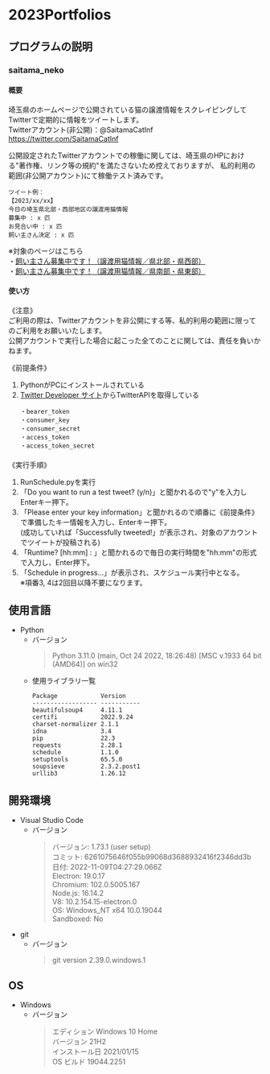 # 2023Portfolios  
## プログラムの説明  
### saitama_neko  
#### 概要  
埼玉県のホームページで公開されている猫の譲渡情報をスクレイピングしてTwitterで定期的に情報をツイートします。  
Twitterアカウント(非公開)：@SaitamaCatInf https://twitter.com/SaitamaCatInf  

公開設定されたTwitterアカウントでの稼働に関しては、埼玉県のHPにおける"著作権、リンク等の規約"を満たさないため控えておりますが、
私的利用の範囲(非公開アカウント)にて稼働テスト済みです。
~~~
ツイート例：
【2023/xx/xx】
今日の埼玉県北部・西部地区の譲渡用猫情報
募集中 : x 匹
お見合い中 : x 匹
飼い主さん決定 : x 匹
~~~
※対象のページはこちら  
・[飼い主さん募集中です！（譲渡用猫情報／県北部・県西部）](https://www.pref.saitama.lg.jp/b0716/joutoseineko-n.html)  
・[飼い主さん募集中です！（譲渡用猫情報／県南部・県東部）](https://www.pref.saitama.lg.jp/b0716/joutoseineko-s.html)  
#### 使い方  
《注意》  
ご利用の際は、Twitterアカウントを非公開にする等、私的利用の範囲に限ってのご利用をお願いいたします。  
公開アカウントで実行した場合に起こった全てのことに関しては、責任を負いかねます。  

《前提条件》
1. PythonがPCにインストールされている
2. [Twitter Developer サイト](https://developer.twitter.com)からTwitterAPIを取得している
   ~~~
   ・bearer_token
   ・consumer_key
   ・consumer_secret
   ・access_token
   ・access_token_secret
   ~~~  
#### 
《実行手順》
1. RunSchedule.pyを実行  
2. 「Do you want to run a test tweet? (y/n)」と聞かれるので"y"を入力しEnterキー押下。
3. 「Please enter your key information」と聞かれるので順番に《前提条件》で準備したキー情報を入力し、Enterキー押下。  
   (成功していれば「Successfully tweeted!」が表示され、対象のアカウントでツイートが投稿される)
4. 「Runtime? [hh:mm] : 」と聞かれるので毎日の実行時間を"hh:mm"の形式で入力し、Enter押下。
5. 「Schedule in progress...」が表示され、スケジュール実行中となる。  
※項番3, 4は2回目以降不要になります。
## 使用言語
- Python
    - バージョン
        > Python 3.11.0 (main, Oct 24 2022, 18:26:48) [MSC v.1933 64 bit (AMD64)] on win32  
    - 使用ライブラリ一覧
        ~~~
        Package            Version  
        ------------------ -----------  
        beautifulsoup4     4.11.1     
        certifi            2022.9.24  
        charset-normalizer 2.1.1      
        idna               3.4        
        pip                22.3       
        requests           2.28.1     
        schedule           1.1.0      
        setuptools         65.5.0     
        soupsieve          2.3.2.post1  
        urllib3            1.26.12  
        ~~~
## 開発環境
- Visual Studio Code
    - バージョン
        > バージョン: 1.73.1 (user setup)  
        > コミット: 6261075646f055b99068d3688932416f2346dd3b  
        >  日付: 2022-11-09T04:27:29.066Z  
        > Electron: 19.0.17  
        > Chromium: 102.0.5005.167  
        > Node.js: 16.14.2  
        > V8: 10.2.154.15-electron.0  
        > OS: Windows_NT x64 10.0.19044  
        > Sandboxed: No  
- git
    - バージョン
        > git version 2.39.0.windows.1  
## OS
- Windows
    - バージョン  
        > エディション	Windows 10 Home  
        > バージョン	21H2  
        > インストール日	2021/01/15  
        > OS ビルド	19044.2251  